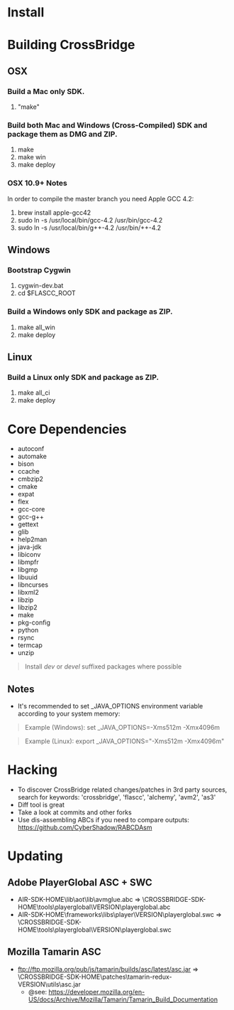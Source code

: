 Install
=======

# Building CrossBridge

## OSX

### Build a Mac only SDK.

1. "make" 

### Build both Mac and Windows (Cross-Compiled) SDK and package them as DMG and ZIP.

1. make
1. make win
1. make deploy

### OSX 10.9+ Notes

In order to compile the master branch you need Apple GCC 4.2:

1. brew install apple-gcc42
1. sudo ln -s /usr/local/bin/gcc-4.2 /usr/bin/gcc-4.2
1. sudo ln -s /usr/local/bin/g++-4.2 /usr/bin/++-4.2

## Windows

### Bootstrap Cygwin

1. cygwin-dev.bat
1. cd $FLASCC_ROOT

### Build a Windows only SDK and package as ZIP.

1. make all_win
1. make deploy

## Linux

### Build a Linux only SDK and package as ZIP.

1. make all_ci
1. make deploy

# Core Dependencies

* autoconf
* automake
* bison
* ccache
* cmbzip2
* cmake
* expat
* flex
* gcc-core
* gcc-g++
* gettext
* glib
* help2man
* java-jdk
* libiconv
* libmpfr
* libgmp
* libuuid
* libncurses
* libxml2
* libzip
* libzip2
* make
* pkg-config
* python
* rsync
* termcap
* unzip

> Install *dev* or *devel* suffixed packages where possible

## Notes

* It's recommended to set \_JAVA\_OPTIONS environment variable according to your system memory:
  
> Example (Windows): set \_JAVA\_OPTIONS=-Xms512m -Xmx4096m
  
> Example (Linux): export \_JAVA\_OPTIONS="-Xms512m -Xmx4096m"

# Hacking

* To discover CrossBridge related changes/patches in 3rd party sources, search for keywords: 'crossbridge', 'flascc', 'alchemy', 'avm2', 'as3'
* Diff tool is great
* Take a look at commits and other forks
* Use dis-assembling ABCs if you need to compare outputs: https://github.com/CyberShadow/RABCDAsm

# Updating

## Adobe PlayerGlobal ASC + SWC

* AIR-SDK-HOME\lib\aot\lib\avmglue.abc => \CROSSBRIDGE-SDK-HOME\tools\playerglobal\VERSION\playerglobal.abc
* AIR-SDK-HOME\frameworks\libs\player\VERSION\playerglobal.swc => \CROSSBRIDGE-SDK-HOME\tools\playerglobal\VERSION\playerglobal.swc

## Mozilla Tamarin ASC

* ftp://ftp.mozilla.org/pub/js/tamarin/builds/asc/latest/asc.jar => \CROSSBRIDGE-SDK-HOME\patches\tamarin-redux-VERSION\utils\asc.jar
  * @see: https://developer.mozilla.org/en-US/docs/Archive/Mozilla/Tamarin/Tamarin_Build_Documentation
